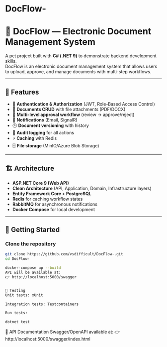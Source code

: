 # DocFlow- 


# 📄 DocFlow — Electronic Document Management System

A pet project built with **C# (.NET 9)** to demonstrate backend development skills.  
DocFlow is an electronic document management system that allows users to upload, approve, and manage documents with multi-step workflows.

---

## 🚀 Features
- 🔑 **Authentication & Authorization** (JWT, Role-Based Access Control)
- 📄 **Documents CRUD** with file attachments (PDF/DOCX)
- 🔄 **Multi-level approval workflow** (review → approve/reject)
- 📨 **Notifications** (Email, SignalR)
- 🕓 **Document versioning** with history
- 📜 **Audit logging** for all actions
- ⚡ **Caching** with Redis
- 🗄 **File storage** (MinIO/Azure Blob Storage)

---

## 🏗 Architecture
- **ASP.NET Core 9 (Web API)**
- **Clean Architecture** (API, Application, Domain, Infrastructure layers)
- **Entity Framework Core + PostgreSQL**
- **Redis** for caching workflow states
- **RabbitMQ** for asynchronous notifications
- **Docker Compose** for local development

---

## 🔧 Getting Started

### Clone the repository
```bash
git clone https://github.com/vsdifficult/DocFlow-.git
cd DocFlow-

docker-compose up --build
API will be available at:
👉 http://localhost:5000/swagger


🧪 Testing
Unit tests: xUnit

Integration tests: Testcontainers

Run tests:

dotnet test
```

📂 API Documentation
Swagger/OpenAPI available at:
👉 http://localhost:5000/swagger/index.html
